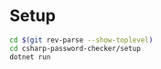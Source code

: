 # Setup

``` bash
cd $(git rev-parse --show-toplevel)
cd csharp-password-checker/setup
dotnet run
```